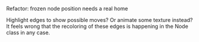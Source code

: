 Refactor:  frozen node position needs a real home

Highlight edges to show possible moves? Or animate some texture instead?  It feels wrong that the recoloring of these edges is happening in the Node class in any case.